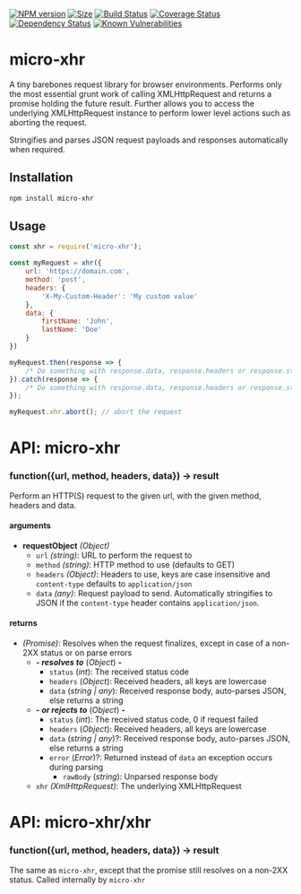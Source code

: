 [![NPM version](https://img.shields.io/npm/v/micro-xhr.svg?style=flat)](https://www.npmjs.org/package/micro-xhr)
[![Size](https://badgen.net/bundlephobia/minzip/micro-xhr)](https://bundlephobia.com/result?p=micro-xhr)
[![Build Status](https://travis-ci.com/kasvtv/micro-xhr.svg?branch=master)](https://travis-ci.com/kasvtv/micro-xhr)
[![Coverage Status](https://coveralls.io/repos/github/kasvtv/micro-xhr/badge.svg?branch=master)](https://coveralls.io/github/kasvtv/micro-xhr?branch=master)
[![Dependency Status](https://david-dm.org/kasvtv/micro-xhr.svg)](https://david-dm.org/kasvtv/micro-xhr)
[![Known Vulnerabilities](https://snyk.io/test/github/kasvtv/micro-xhr/badge.svg?targetFile=package.json)](https://snyk.io/test/github/kasvtv/micro-xhr?targetFile=package.json)

# micro-xhr

A tiny barebones request library for browser environments. Performs only the most essential grunt work of calling XMLHttpRequest and returns a promise holding the future result. Further allows you to access the underlying XMLHttpRequest instance to perform lower level actions such as aborting the request.

Stringifies and parses JSON request payloads and responses automatically when required.

## Installation

```bash
npm install micro-xhr
```

## Usage

```js
const xhr = require('micro-xhr');

const myRequest = xhr({
    url: 'https://domain.com',
    method: 'post',
    headers: {
        'X-My-Custom-Header': 'My custom value'
    },
    data: {
        firstName: 'John',
        lastName: 'Doe'
    }
})

myRequest.then(response => {
    /* Do something with response.data, response.headers or response.status */
}).catch(response => {
    /* Do something with response.data, response.headers or response.status */
});

myRequest.xhr.abort(); // abort the request

```

# API: micro-xhr

### function({url, method, headers, data}) -> result

Perform an HTTP(S) request to the given url, with the given method, headers and data.

#### arguments
- **requestObject** *(Object)*
  - `url` *(string)*: URL to perform the request to
  - `method` *(string)*: HTTP method to use (defaults to GET)
  - `headers` *(Object)*: Headers to use, keys are case insensitive and `content-type` defaults to `application/json`
  - `data` *(any)*: Request payload to send. Automatically stringifies to JSON if the `content-type` header contains `application/json`.

#### returns
- *(Promise)*: Resolves when the request finalizes, except in case of a non-2XX status or on parse errors
  - ***- resolves to*** (*Object*) ***-*** 
    - `status` (*int*): The received status code
    - `headers` (*Object*): Received headers, all keys are lowercase
    - `data` (*string | any*): Received response body, auto-parses JSON, else returns a string
  - ***- or rejects to*** (*Object*) ***-*** 
    - `status` (*int*): The received status code, 0 if request failed
    - `headers` (*Object*): Received headers, all keys are lowercase
    - `data` (*string | any*)?: Received response body, auto-parses JSON, else returns a string
    - `error` (*Error*)?: Returned instead of `data` an exception occurs during parsing
        - `rawBody` (*string*): Unparsed response body
  - `xhr` *(XmlHttpRequest)*: The underlying XMLHttpRequest

# API: micro-xhr/xhr

### function({url, method, headers, data}) -> result

The same as `micro-xhr`, except that the promise still resolves on a non-2XX status. Called internally by `micro-xhr`
